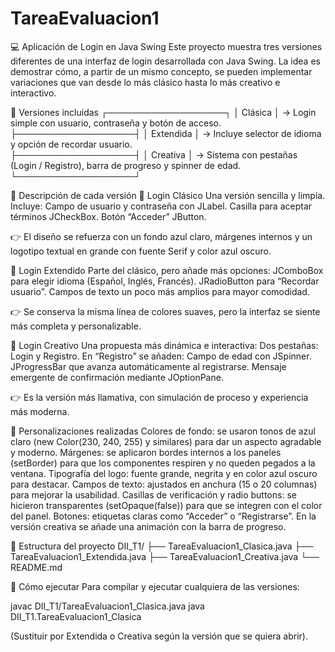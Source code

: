 # TareaEvaluacion1
💻 Aplicación de Login en Java Swing
Este proyecto muestra tres versiones diferentes de una interfaz de login desarrollada con Java Swing. La idea es demostrar cómo, a partir de un mismo concepto, se pueden implementar variaciones que van desde lo más clásico hasta lo más creativo e interactivo.

🌟 Versiones incluidas
┌───────────────────┐
│   Clásica         │ → Login simple con usuario, contraseña y botón de acceso.  
├───────────────────┤
│   Extendida       │ → Incluye selector de idioma y opción de recordar usuario.  
├───────────────────┤
│   Creativa        │ → Sistema con pestañas (Login / Registro), barra de progreso y spinner de edad.  
└───────────────────┘

🧩 Descripción de cada versión
🔹 Login Clásico
Una versión sencilla y limpia. Incluye:
Campo de usuario y contraseña con JLabel.
Casilla para aceptar términos JCheckBox.
Botón “Acceder” JButton.

👉 El diseño se refuerza con un fondo azul claro, márgenes internos y un logotipo textual en grande con fuente Serif y color azul oscuro.

🔹 Login Extendido
Parte del clásico, pero añade más opciones:
JComboBox para elegir idioma (Español, Inglés, Francés).
JRadioButton para “Recordar usuario”.
Campos de texto un poco más amplios para mayor comodidad.

👉 Se conserva la misma línea de colores suaves, pero la interfaz se siente más completa y personalizable.

🔹 Login Creativo
Una propuesta más dinámica e interactiva:
Dos pestañas: Login y Registro.
En “Registro” se añaden:
Campo de edad con JSpinner.
JProgressBar que avanza automáticamente al registrarse.
Mensaje emergente de confirmación mediante JOptionPane.

👉 Es la versión más llamativa, con simulación de proceso y experiencia más moderna.

🎨 Personalizaciones realizadas
Colores de fondo: se usaron tonos de azul claro (new Color(230, 240, 255) y similares) para dar un aspecto agradable y moderno.
Márgenes: se aplicaron bordes internos a los paneles (setBorder) para que los componentes respiren y no queden pegados a la ventana.
Tipografía del logo: fuente grande, negrita y en color azul oscuro para destacar.
Campos de texto: ajustados en anchura (15 o 20 columnas) para mejorar la usabilidad.
Casillas de verificación y radio buttons: se hicieron transparentes (setOpaque(false)) para que se integren con el color del panel.
Botones: etiquetas claras como “Acceder” o “Registrarse”. En la versión creativa se añade una animación con la barra de progreso.

📂 Estructura del proyecto
DII_T1/
 ├── TareaEvaluacion1_Clasica.java
 ├── TareaEvaluacion1_Extendida.java
 ├── TareaEvaluacion1_Creativa.java
 └── README.md

🚀 Cómo ejecutar
Para compilar y ejecutar cualquiera de las versiones:

javac DII_T1/TareaEvaluacion1_Clasica.java
java DII_T1.TareaEvaluacion1_Clasica

(Sustituir por Extendida o Creativa según la versión que se quiera abrir).
